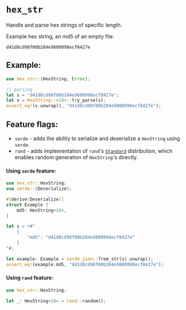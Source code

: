 # `hex_str`

Handle and parse hex strings of specific length.

Example hex string, an md5 of an empty file:
```text
d41d8cd98f00b204e9800998ecf8427e
```

## Example:
```rust
use hex_str::{HexString, Error};

// parsing
let s = "d41d8cd98f00b204e9800998ecf8427e";
let v = HexString::<16>::try_parse(s);
assert_eq!(v.unwrap(), "d41d8cd98f00b204e9800998ecf8427e");
```

## Feature flags:
- `serde` - adds the ability to serialize and deserialize a `HexString` using `serde`.
- `rand` - adds implementation of `rand`'s [`Standard`](https://docs.rs/rand/0.8.4/rand/distributions/struct.Standard.html)
distribution, which enables random generation of `HexString`'s directly.

#### Using `serde` feature:
```rust
use hex_str::HexString;
use serde::{Deserialize};

#[derive(Deserialize)]
struct Example {
    md5: HexString<16>,
}

let s = r#"
    {
        "md5": "d41d8cd98f00b204e9800998ecf8427e"
    }
"#;

let example: Example = serde_json::from_str(s).unwrap();
assert_eq!(example.md5, "d41d8cd98f00b204e9800998ecf8427e");
```

#### Using `rand` feature:
```rust
use hex_str::HexString;

let _: HexString<16> = rand::random();
```